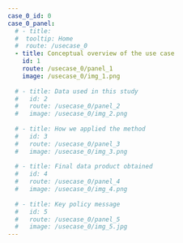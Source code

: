 ```yaml
---
case_0_id: 0
case_0_panel:
  # - title: 
  #  tooltip: Home
  #  route: /usecase_0  
  - title: Conceptual overview of the use case
    id: 1
    route: /usecase_0/panel_1
    image: /usecase_0/img_1.png
    
  # - title: Data used in this study
  #   id: 2
  #   route: /usecase_0/panel_2
  #   image: /usecase_0/img_2.png
    
  # - title: How we applied the method
  #   id: 3
  #   route: /usecase_0/panel_3
  #   image: /usecase_0/img_3.png
    
  # - title: Final data product obtained
  #   id: 4
  #   route: /usecase_0/panel_4
  #   image: /usecase_0/img_4.png
    
  # - title: Key policy message
  #   id: 5
  #   route: /usecase_0/panel_5
  #   image: /usecase_0/img_5.jpg
---
```


